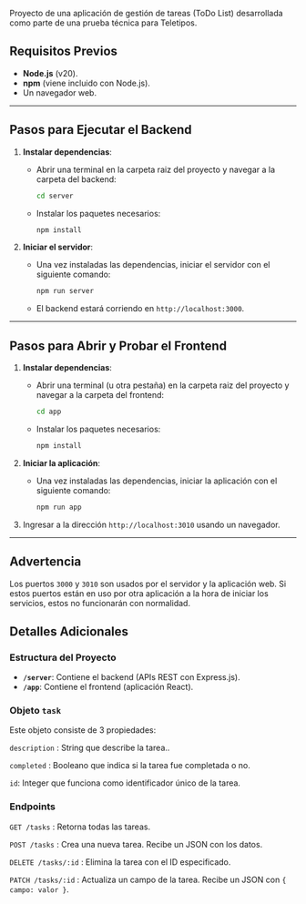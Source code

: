 Proyecto de una aplicación de gestión de tareas (ToDo List) desarrollada como parte de una prueba técnica para Teletipos. 

## **Requisitos Previos**


- **Node.js** (v20).
- **npm** (viene incluido con Node.js).
- Un navegador web.

---

## **Pasos para Ejecutar el Backend**

1. **Instalar dependencias**:
   - Abrir una terminal en la carpeta raiz del proyecto y navegar a la carpeta del backend:
     ```bash
     cd server
     ```
   - Instalar los paquetes necesarios:
     ```bash
     npm install
     ```

2. **Iniciar el servidor**:
   - Una vez instaladas las dependencias, iniciar el servidor con el siguiente comando:
     ```bash
     npm run server
     ```
   - El backend estará corriendo en `http://localhost:3000`.

---

## **Pasos para Abrir y Probar el Frontend**

1. **Instalar dependencias**:
   - Abrir una terminal (u otra pestaña) en la carpeta raiz del proyecto y navegar a la carpeta del frontend:
     ```bash
     cd app
     ```
   - Instalar los paquetes necesarios:
     ```bash
     npm install
     ```

2. **Iniciar la aplicación**:
   - Una vez instaladas las dependencias, iniciar la aplicación con el siguiente comando:
     ```bash
     npm run app
     ```
3. Ingresar a la dirección `http://localhost:3010` usando un navegador.



---

## **Advertencia**

Los puertos `3000` y `3010` son usados por el servidor y la aplicación web. Si estos puertos están en uso por otra aplicación a la hora de iniciar los servicios, estos no funcionarán con normalidad.


## **Detalles Adicionales**

### **Estructura del Proyecto**
- **`/server`**: Contiene el backend (APIs REST con Express.js).
- **`/app`**: Contiene el frontend (aplicación React).

### Objeto `task`

Este objeto consiste de 3 propiedades:

`description` : String que describe la tarea..

`completed` : Booleano que indica si la tarea fue completada o no.

`id`: Integer que funciona como identificador único de la tarea.

### Endpoints

`GET /tasks` : Retorna todas las tareas.  

`POST /tasks` : Crea una nueva tarea. Recibe un JSON con los datos.  

`DELETE /tasks/:id` : Elimina la tarea con el ID especificado.  

`PATCH /tasks/:id` : Actualiza un campo de la tarea. Recibe un JSON con `{ campo: valor }`.  


